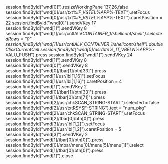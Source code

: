 session.findById("wnd[0]").resizeWorkingPane 137,26,false
session.findById("wnd[0]/usr/txt%_IF_VSTEL_%_APP_%-TEXT").setFocus
session.findById("wnd[0]/usr/txt%_IF_VSTEL_%_APP_%-TEXT").caretPosition = 22
session.findById("wnd[0]").sendVKey 17
session.findById("wnd[1]").sendVKey 8
session.findById("wnd[1]/usr/cntlALV*CONTAINER_1/shellcont/shell").selectedRows = "0"
session.findById("wnd[1]/usr/cntlALV_CONTAINER_1/shellcont/shell").doubleClickCurrentCell
session.findById("wnd[0]/usr/btn%\_IT_VBELN*%_APP_%-VALU_PUSH").press
session.findById("wnd[1]").sendVKey 24
session.findById("wnd[1]").sendVKey 8
session.findById("wnd[0]").sendVKey 8
session.findById("wnd[0]/tbar[1]/btn[33]").press
session.findById("wnd[1]/usr/lbl[1,16]").setFocus
session.findById("wnd[1]/usr/lbl[1,16]").caretPosition = 4
session.findById("wnd[1]").sendVKey 2
session.findById("wnd[0]/tbar[1]/btn[33]").press
session.findById("wnd[1]/tbar[0]/btn[71]").press
session.findById("wnd[2]/usr/chkSCAN_STRING-START").selected = false
session.findById("wnd[2]/usr/txtRSYSF-STRING").text = "num_pkg"
session.findById("wnd[2]/usr/chkSCAN_STRING-START").setFocus
session.findById("wnd[2]/tbar[0]/btn[0]").press
session.findById("wnd[3]/usr/lbl[1,2]").setFocus
session.findById("wnd[3]/usr/lbl[1,2]").caretPosition = 5
session.findById("wnd[3]").sendVKey 2
session.findById("wnd[1]/tbar[0]/btn[0]").press
session.findById("wnd[0]/mbar/menu[0]/menu[5]/menu[1]").select
session.findById("wnd[1]/tbar[0]/btn[0]").press
session.findById("wnd[1]").close
